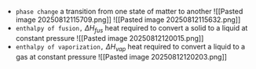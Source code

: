 * `phase change` a transition from one state of matter to another
![[Pasted image 20250812115709.png]]
![[Pasted image 20250812115632.png]]
* `enthalpy of fusion,` $\Delta H_{fus}$ heat required to convert a solid to a liquid at constant pressure
![[Pasted image 20250812120015.png]]
* `enthalpy of vaporization,` $\Delta H_{vap}$ heat required to convert a liquid to a gas at constant pressure
![[Pasted image 20250812120203.png]]
